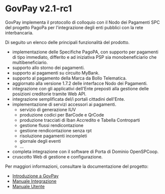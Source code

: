 # GovPay v2.1-rc1
GovPay implementa il protocollo di colloquio con il Nodo dei Pagamenti SPC del progetto PagoPa per l'integrazione degli enti pubblici con la rete interbancaria.

Di seguito un elenco delle principali funzionalità del prodotto.
* implementazione delle Specifiche PagoPA, con supporto per pagamenti di tipo immediato, differito e ad iniziativa PSP sia monobeneficiario che multibeneficiario.
* supporto allo storno dei pagamenti.
* supporto ai pagamenti su circuito MyBank.
* supporto al pagamento della Marca da Bollo Telematica.
* aggiornato alla versione 1.7.2 delle interfacce Nodo dei Pagamenti.
* integrazione con gli applicativi dell'Ente preposti alla gestione delle posizioni creditorie tramite Web API.
* integrazione semplificata del/i portali cittadini dell'Ente.
* implementazione di servizi accessori ai pagamenti.
  * servizio di generazione IUV
  * produzione codici per BarCode e QrCode
  * produzione tracciati di Iban Accredito e Tabella Controparti
  * gestione flussi rendicontazione
  * gestione rendicontazione senza rpt
  * risoluzione pagamenti incompleti
  * giornale degli eventi
  * ...
* completa integrazione con il software di Porta di Dominio OpenSPCoop.
* cruscotto Web di gestione e configurazione.

Per maggiori informazioni, consultare la documentazione del progetto:
* [Introduzione a GovPay](./resources/doc/pdf/GovPay-PagoPA.pdf)
* [Manuale Integrazione](./resources/doc/pdf/GovPay-ManualeIntegrazione.pdf)
* [Manuale Utente](./resources/doc/pdf/GovPay-ManualeUtente.pdf)


